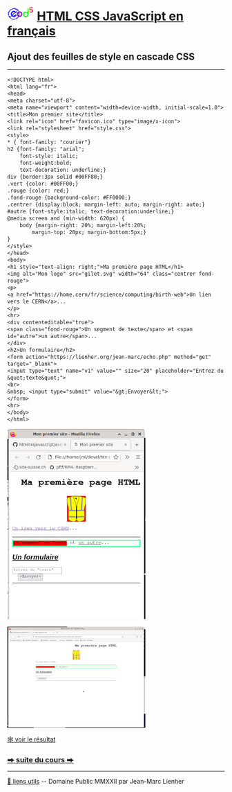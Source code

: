 # <img src="../../logo.svg" height="32"> [HTML CSS JavaScript en français](https://jeanmarclienher.github.io/htmlcssjavascript/)

## Ajout des feuilles de style en cascade CSS

***

```
<!DOCTYPE html>
<html lang="fr">
<head>
<meta charset="utf-8">
<meta name="viewport" content="width=device-width, initial-scale=1.0">
<title>Mon premier site</title>
<link rel="icon" href="favicon.ico" type="image/x-icon">
<link rel="stylesheet" href="style.css">
<style>
* { font-family: "courier"}
h2 {font-family: "arial"; 
    font-style: italic; 
    font-weight:bold; 
    text-decoration: underline;}
div {border:3px solid #00FF80;}
.vert {color: #00FF00;}
.rouge {color: red;}
.fond-rouge {background-color: #FF0000;}
.centrer {display:block; margin-left: auto; margin-right: auto;}
#autre {font-style:italic; text-decoration:underline;}
@media screen and (min-width: 620px) {
    body {margin-right: 20%; margin-left:20%; 
        margin-top: 20px; margin-bottom:5px;}
}
</style>
</head>
<body>
<h1 style="text-align: right;">Ma première page HTML</h1>
<img alt="Mon logo" src="gilet.svg" width="64" class="centrer fond-rouge">
<p>
<a href="https://home.cern/fr/science/computing/birth-web">Un lien vers le CERN</a>...
</p>
<hr>
<div contenteditable="true">
<span class="fond-rouge">Un segment de texte</span> et <span id="autre">un autre</span>...
</div>
<h2>Un formulaire</h2>
<form action="https://lienher.org/jean-marc/echo.php" method="get" target="_blank">
<input type="text" name="v1" value="" size="20" placeholder="Entrez du &quot;texte&quot;">
<br>
&nbsp; <input type="submit" value="&gt;Envoyer&lt;">
</form>
<hr>
</body>
</html>
```


![petit](../../img/small.png)


![grand](../../img/large.png)


[&#x1F578; voir le résultat](../../html/exemple_004.html)

### [&#x2B95; suite du cours &#x2B95;](../005/) 

***

[&#x1F517; liens utils](../900/) -- Domaine Public MMXXII par Jean-Marc Lienher

